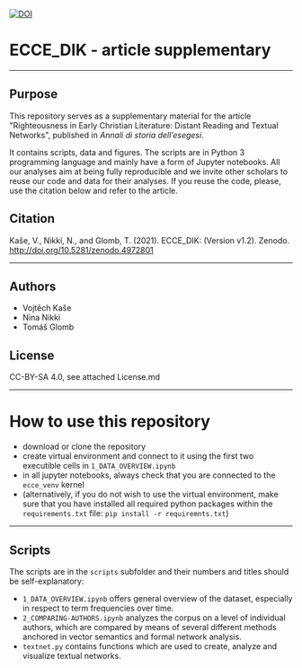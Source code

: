 [![DOI](https://zenodo.org/badge/DOI/10.5281/zenodo.4972801.svg)](https://doi.org/10.5281/zenodo.4972801)

#  ECCE_DIK - article supplementary

---

## Purpose
This repository serves as a supplementary material for the article "Righteousness in Early Christian Literature: Distant Reading and Textual Networks", published in *Annali di storia dell’esegesi*. 

It contains scripts, data and figures. The scripts are in Python 3 programming language and mainly have a form of Jupyter notebooks. All our analyses aim at being fully reproducible and we invite other scholars to reuse our code and data for their analyses. If you reuse the code, please, use the citation below and refer to the article.


## Citation

Kaše, V., Nikki, N., and Glomb, T. (2021). ECCE_DIK: (Version v1.2). Zenodo. http://doi.org/10.5281/zenodo.4972801

---
## Authors
* Vojtěch Kaše
* Nina Nikki
* Tomáš Glomb

## License
CC-BY-SA 4.0, see attached License.md

---
# How to use this repository

* download or clone the repository
* create virtual environment and connect to it using the first two executible cells in `1_DATA_OVERVIEW.ipynb`
* in all jupyter notebooks, always check that you are connected to the `ecce_venv` kernel
* (alternatively, if you do not wish to use the virtual environment, make sure that you have installed all required python packages within the `requirements.txt` file: `pip install -r requiremnts.txt`)

---
## Scripts 
The scripts are in the `scripts` subfolder and their numbers and titles should be self-explanatory:
* `1_DATA_OVERVIEW.ipynb` offers general overview of the dataset, especially in respect to term frequencies over time.
* `2_COMPARING-AUTHORS.ipynb` analyzes the corpus on a level of individual authors, which are compared by means of several different methods anchored in vector semantics and formal network analysis.
* `textnet.py` contains functions which are used to create, analyze and visualize textual networks.
